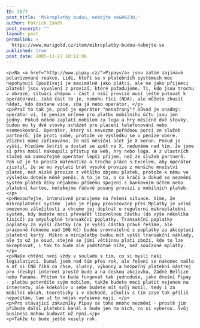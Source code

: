 ```yaml
---
ID: 1877
post_title: 'Mikroplatby budou, nebojte se&#8230;'
author: Patrick Zandl
post_excerpt: ""
layout: post
permalink: >
  https://www.marigold.cz/item/mikroplatby-budou-nebojte-se
published: true
post_date: 2005-11-27 18:12:06
---
```

	<p>Na <a href="http://www.pipay.cz/">Pipay</a> jsou zatím zajímavě polarizované reakce. Lidi, kteří se v platebních systémech moc nepohybují (používají je maximálně jako plátci, ale ne jako příjemci plateb) jsou vyvalení z provizí, které požadujeme. Ti, kdo jsou trochu v obraze, situaci chápou - část z naší provize musí ještě putovat k operátorovi. Jaká část to je, nemohu říci (NDA), ale můžete zkusit hádat, kdo dostane více, zda já nebo operátor. </p>
	<p>Proč to tak je, proč je operátor "nenažraný"? Důvod je snadný: operátor ví, že peníze určené pro platbu mobilního účtu jsou jen jedny. Pokud někdo zaplatí mobilem za loga a hry měsíčně dvě stovky, budou mu ty dvě stovky scházet pro placení telefonování nebo esemeskování. Operátor, který si nevezme pořádnou porci ze služeb partnerů, jde proti sobě, protože ve výsledku se o peníze obere. Všichni máme zafixováno, že náš měsíční účet je X korun. Pokud je vyšší, hledíme šetřit a dostat se zpět na X, nedumáme nad tím, že jsme si přes mobil nakoupili přístup na web, hry nebo loga. A z vlastních služeb má samozřejmě operátor lepší příjem, než ze služeb partnerů. Pak už je to prostá matematika a trocha práce s Excelem, aby operátor zjistil, že se mu vyplatí brát vysoké provize z menšího množství plateb, než nízké provize z většího objemu plateb, protože k němu ve výsledku doteče méně peněz. A to je to, o co kráčí a dokud se nezmění systém plateb díky nějakému přímému spojení s bankovním účtem nebo platební kartou, nečekejme řádové posuny provizí z mobilních plateb. </p>
	<p>Nezoufejte, intenzivně pracujeme na řešení situace. Víme, že mikroplatební systém  jako je Pipay provozovaný přes Mplatby je velmi omezenou záležitostí a chceme jej doplnit o regulerní mikroplatební systém, kdy budete moci převádět libovolnou částku (do výše několika tisíců) za smysluplné transakční poplatky. Transakční poplatky poplatky za vyšší částky (co je vyšší částka právě řešíme, ale pracovně řekneme nad 100 Kč) budou srovnatelné s poplatky za akceptaci platební karty. Mikro a miniplatby budou mít vyšší transakční náklady, ale to už je osud, stejně se jimi většinou platí zboží, kde to lze akceptovat, i tak to bude ale podstatně níže, než současné mplatby. </p>
	<p>Naše chtění není vždy v souladu s tím, co si myslí naši legislativci. Dumal jsem nad tím přes rok, ale řešení se nakonec našlo a ať si ČNB říká co chce, slušný, výkonný a bezpečný platební nástroj pro (český) internet prostě bude a na českou akciovku, žádné Bellize nebo Panama. Přitom to bude fungovat tak jednoduše, jako dnešní Pipay - platbu potvrdíte svým mobilem, takže budete moci platit nejenom na internetu, ale kdekoliv u sebe budete mít svůj mobil, tedy i za mobilní obsah, teoreticky i v obchodě, ačkoliv s tím zase tak příliš nepočítám, tam už to nějak vyřešené mají. </p>
	<p>Pro stávající zákazníky Pipay se toho mnoho nezmění - prostě jim přibude další platební kanál a bude jen na nich, co si vyberou. Svůj business mohou budovat už nyní.</p>
	<p>Takže to bude ještě veselý rok.
</p>
